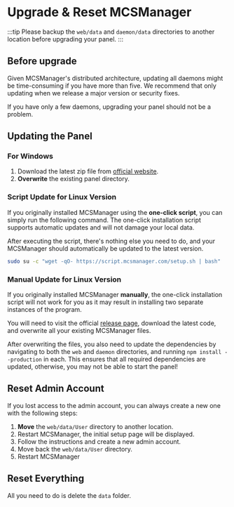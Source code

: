 # Upgrade & Reset MCSManager

:::tip
Please backup the `web/data` and `daemon/data` directories to another location before upgrading your panel.
:::

## Before upgrade

Given MCSManager's distributed architecture, updating all daemons might be time-consuming if you have more than five. We recommend that only updating when we release a major version or security fixes.

If you have only a few daemons, upgrading your panel should not be a problem.

## Updating the Panel

### For Windows

1. Download the latest zip file from [official website](https://mcsmanager.com).
2. **Overwrite** the existing panel directory.

### Script Update for Linux Version

If you originally installed MCSManager using the **one-click script**, you can simply run the following command. The one-click installation script supports automatic updates and will not damage your local data.

After executing the script, there's nothing else you need to do, and your MCSManager should automatically be updated to the latest version.

```bash
sudo su -c "wget -qO- https://script.mcsmanager.com/setup.sh | bash"
```

### Manual Update for Linux Version

If you originally installed MCSManager **manually**, the one-click installation script will not work for you as it may result in installing two separate instances of the program.

You will need to visit the official [release page](https://github.com/MCSManager/MCSManager/releases/latest), download the latest code, and overwrite all your existing MCSManager files.

After overwriting the files, you also need to update the dependencies by navigating to both the `web` and `daemon` directories, and running `npm install --production` in each. This ensures that all required dependencies are updated, otherwise, you may not be able to start the panel!

## Reset Admin Account

If you lost access to the admin account, you can always create a new one with the following steps:

1. **Move** the `web/data/User` directory to another location.
2. Restart MCSManager, the initial setup page will be displayed.
3. Follow the instructions and create a new admin account.
4. Move back the `web/data/User` directory.
5. Restart MCSManager

## Reset Everything

All you need to do is delete the `data` folder.
